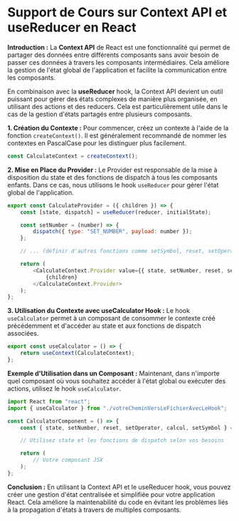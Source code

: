 # Support de Cours sur Context API et useReducer en React

**Introduction :**
La **Context API** de React est une fonctionnalité qui permet de partager des données entre différents composants sans avoir besoin de passer ces données à travers les composants intermédiaires. Cela améliore la gestion de l'état global de l'application et facilite la communication entre les composants.

En combinaison avec la **useReducer** hook, la Context API devient un outil puissant pour gérer des états complexes de manière plus organisée, en utilisant des actions et des reducers. Cela est particulièrement utile dans le cas de la gestion d'états partagés entre plusieurs composants.

**1. Création du Contexte :**
Pour commencer, créez un contexte à l'aide de la fonction `createContext()`. Il est généralement recommandé de nommer les contextes en PascalCase pour les distinguer plus facilement.

```javascript
const CalculateContext = createContext();
```

**2. Mise en Place du Provider :**
Le Provider est responsable de la mise à disposition du state et des fonctions de dispatch à tous les composants enfants. Dans ce cas, nous utilisons le hook `useReducer` pour gérer l'état global de l'application.

```javascript
export const CalculateProvider = ({ children }) => {
    const [state, dispatch] = useReducer(reducer, initialState);

    const setNumber = (number) => {
        dispatch({ type: "SET_NUMBER", payload: number });
    };

    // ... (définir d'autres fonctions comme setSymbol, reset, setOperator, calcul)

    return (
        <CalculateContext.Provider value={{ state, setNumber, reset, setOperator, calcul, setSymbol }}>
            {children}
        </CalculateContext.Provider>
    );
};
```

**3. Utilisation du Contexte avec useCalculator Hook :**
Le hook `useCalculator` permet à un composant de consommer le contexte créé précédemment et d'accéder au state et aux fonctions de dispatch associées.

```javascript
export const useCalculator = () => {
    return useContext(CalculateContext);
};
```

**Exemple d'Utilisation dans un Composant :**
Maintenant, dans n'importe quel composant où vous souhaitez accéder à l'état global ou exécuter des actions, utilisez le hook `useCalculator`.

```javascript
import React from "react";
import { useCalculator } from "./votreCheminVersLeFichierAvecLeHook";

const CalculatorComponent = () => {
    const { state, setNumber, reset, setOperator, calcul, setSymbol } = useCalculator();

    // Utilisez state et les fonctions de dispatch selon vos besoins

    return (
        // Votre composant JSX
    );
};
```

**Conclusion :**
En utilisant la Context API et le useReducer hook, vous pouvez créer une gestion d'état centralisée et simplifiée pour votre application React. Cela améliore la maintenabilité du code en évitant les problèmes liés à la propagation d'états à travers de multiples composants.